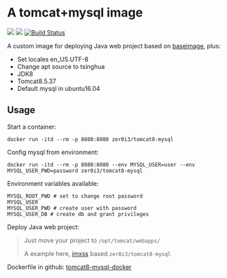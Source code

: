 # A tomcat+mysql image
[![](https://images.microbadger.com/badges/image/zer0i3/tomcat8-mysql.svg)](https://microbadger.com/images/zer0i3/tomcat8-mysql) [![](https://images.microbadger.com/badges/version/zer0i3/tomcat8-mysql.svg)](https://microbadger.com/images/zer0i3/tomcat8-mysql) [![Build Status](https://travis-ci.org/zer0i3/tomcat8-mysql-docker.svg?branch=master)](https://travis-ci.org/zer0i3/tomcat8-mysql-docker)

A custom image for deploying Java web project based on [baseimage]( https://github.com/phusion/baseimage-docker), plus:

* Set locales en_US.UTF-8
* Change apt source to tsinghua
* JDK8
* Tomcat8.5.37
* Default mysql in ubuntu16.04

## Usage

Start a container:

```shell
docker run -itd --rm -p 8080:8080 zer0i3/tomcat8-mysql
```

Config mysql from environment:

```shell
docker run -itd --rm -p 8080:8080 --env MYSQL_USER=user --env MYSQL_USER_PWD=password zer0i3/tomcat8-mysql
```

Environment variables available: 

```shell
MYSQL_ROOT_PWD # set to change root password
MYSQL_USER	
MYSQL_USER_PWD # create user with password
MYSQL_USER_DB # create db and grant privileges 
```

Deploy Java web project:

> Just move your project to `/opt/tomcat/webapps/`
>
> A example here, [imxss](https://github.com/zer0i3/imxss-docker) based `zer0i3/tomcat8-mysql`

Dockerfile in github: [tomcat8-mysql-docker](https://github.com/zer0i3/tomcat8-mysql-docker)
